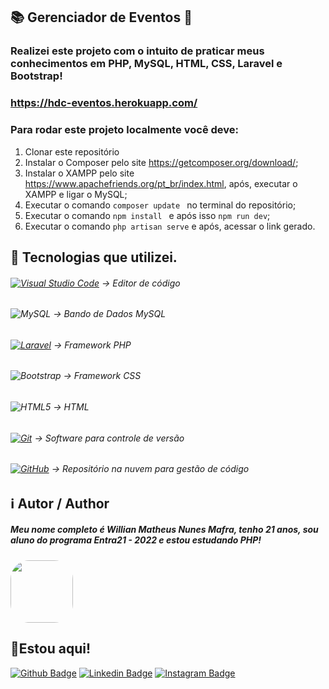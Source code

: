
## 📚 Gerenciador de Eventos 🐘
###  Realizei este projeto com o intuito de praticar meus conhecimentos em PHP, MySQL, HTML, CSS, Laravel e Bootstrap!
### https://hdc-eventos.herokuapp.com/
### Para rodar este projeto localmente você deve:
1. Clonar este repositório
2. Instalar o Composer pelo site https://getcomposer.org/download/;
3. Instalar o XAMPP pelo site https://www.apachefriends.org/pt_br/index.html, após, executar o XAMPP e ligar o MySQL;
4. Executar o comando `composer update ` no terminal do repositório;
5. Executar o comando `npm install ` e após isso `npm run dev`;
6. Executar o comando `php artisan serve` e após, acessar o link gerado.

## 🔧 Tecnologias que utilizei.
###### [![Visual Studio Code](https://img.shields.io/badge/Visual%20Studio%20Code-0078d7.svg?style=square&logo=visual-studio-code&logoColor=white)](https://code.visualstudio.com/download) -> Editor de código
###### ![MySQL](https://img.shields.io/badge/mysql-%2300f.svg?style=for-the-badge&logo=mysql&logoColor=white) -> Bando de Dados MySQL
###### [![Laravel](https://img.shields.io/badge/laravel-%23FF2D20.svg?style=for-the-badge&logo=laravel&logoColor=white)](https://desktop.github.com/) -> Framework PHP
###### ![Bootstrap](https://img.shields.io/badge/bootstrap-%23563D7C.svg?style=for-the-badge&logo=bootstrap&logoColor=white) -> Framework CSS
###### ![HTML5](https://img.shields.io/badge/html5-%23E34F26.svg?style=for-the-badge&logo=html5&logoColor=white) -> HTML
###### [![Git](https://img.shields.io/badge/git-%23F05033.svg?style=square&logo=git&logoColor=white)](https://git-scm.com/download/win) -> Software para controle de versão
###### [![GitHub](https://img.shields.io/badge/github-%23121011.svg?style=square&logo=github&logoColor=white)](https://desktop.github.com/) -> Repositório na nuvem para gestão de código


## ℹ️ Autor / Author

##### Meu nome completo é Willian Matheus Nunes Mafra, tenho 21 anos, sou aluno do programa Entra21 - 2022 e estou estudando PHP!
<img style="border-radius: 30%;" src="https://avatars.githubusercontent.com/u/101070387?s=400&u=c2653a231aaf5ded2b0eed1accba119347240406&v=4" width="100px;" alt=""/> 

## 📌Estou aqui!
[![Github Badge](https://img.shields.io/badge/-Github-000?style=flat-square&logo=Github&logoColor=white&link=https://github.com/WillianMafra)](https://github.com/WillianMafra)
[![Linkedin Badge](https://img.shields.io/badge/Instagram-E4405F?style=square&logo=instagram&logoColor=white&link=https://www.instagram.com/willnmafra/)](https://www.instagram.com/willnmafra/)
[![Instagram Badge](https://img.shields.io/badge/LinkedIn-0077B5?style=square&logo=linkedin&logoColor=whit&link=https://www.linkedin.com/in/willian-matheus-nunes-mafra-a4028917a/)](https://www.linkedin.com/in/willnmafra/)


